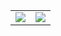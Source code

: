 <div align="center">
  <table>
    <tr>
      <td align="center" width="50%">
        <img src="https://github-readme-stats.vercel.app/api?username=haein0617&show_icons=true&theme=buefy" />
      </td>
      <td align="center" width="50%">
        <a href="https://solved.ac/profile/ini0617">
          <img src="http://mazassumnida.wtf/api/v2/generate_badge?boj=ini0617" />
        </a>
      </td>
    </tr>
  </table>
</div>
